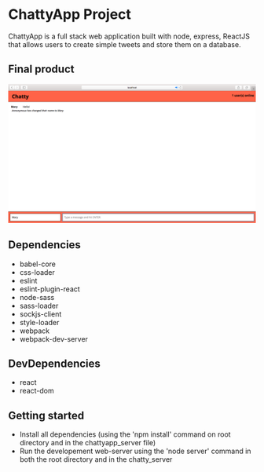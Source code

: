 # ChattyApp Project

ChattyApp is a full stack web application built with node, express, ReactJS that allows users to create simple tweets and store them on a database.

## Final product

![What the app looks like](https://github.com/rickysychan/chatty-app/blob/master/docs/ChattApp_chatScreen.png)


## Dependencies

- babel-core
- css-loader
- eslint
- eslint-plugin-react
- node-sass
- sass-loader
- sockjs-client
- style-loader
- webpack
- webpack-dev-server

## DevDependencies

- react
- react-dom

## Getting started

- Install all dependencies (using the 'npm install' command on root directory and in the chattyapp_server file)
- Run the developement web-server using the 'node server' command in both the root directory and in the chatty_server
